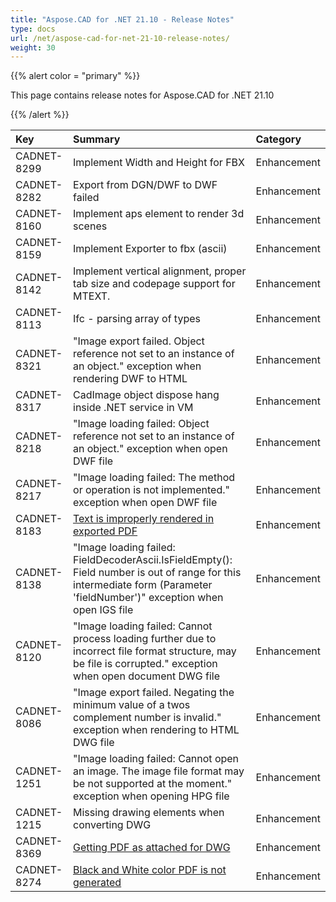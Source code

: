 ```yaml
---
title: "Aspose.CAD for .NET 21.10 - Release Notes"
type: docs
url: /net/aspose-cad-for-net-21-10-release-notes/
weight: 30
---
```


{{% alert color = "primary" %}}

This page contains release notes for Aspose.CAD for .NET 21.10

{{% /alert %}}


|**Key**|**Summary**|**Category**|
| :- | :- | :- |
| CADNET-8299 | Implement Width and Height for FBX | Enhancement |
| CADNET-8282 | Export from DGN/DWF to DWF failed | Enhancement |
| CADNET-8160 | Implement aps element to render 3d scenes | Enhancement |
| CADNET-8159 | Implement Exporter to fbx (ascii) | Enhancement |
| CADNET-8142 | Implement vertical alignment, proper tab size and codepage support for MTEXT. | Enhancement |
| CADNET-8113 | Ifc - parsing array of types | Enhancement |
| CADNET-8321 | "Image export failed. Object reference not set to an instance of an object." exception when rendering DWF to HTML | Enhancement |
| CADNET-8317 | CadImage object dispose hang inside .NET service in VM | Enhancement |
| CADNET-8218 | "Image loading failed: Object reference not set to an instance of an object." exception when open DWF file | Enhancement |
| CADNET-8217 | "Image loading failed: The method or operation is not implemented." exception when open DWF file | Enhancement |
| CADNET-8183 | [Text is improperly rendered in exported PDF](https://forum.aspose.com/t/dwg-conversion-to-pdf/231207/3) | Enhancement |
| CADNET-8138 | "Image loading failed: FieldDecoderAscii.IsFieldEmpty(): Field number is out of range for this intermediate form (Parameter 'fieldNumber')" exception when open IGS file | Enhancement |
| CADNET-8120 | "Image loading failed: Cannot process loading further due to incorrect file format structure, may be file is corrupted." exception when open document DWG file | Enhancement |
| CADNET-8086 | "Image export failed. Negating the minimum value of a twos complement number is invalid." exception when rendering to HTML DWG file | Enhancement |
| CADNET-1251 | "Image loading failed: Cannot open an image. The image file format may be not supported at the moment." exception when opening HPG file | Enhancement |
| CADNET-1215 | Missing drawing elements when converting DWG | Enhancement |
| CADNET-8369 | [Getting PDF as attached for DWG](https://forum.aspose.com/t/dwg-to-pdf-issue/232854) | Enhancement |
| CADNET-8274 | [Black and White color PDF is not generated](https://forum.aspose.com/t/urgent-hpgl-glfiles-support/231137) | Enhancement |
